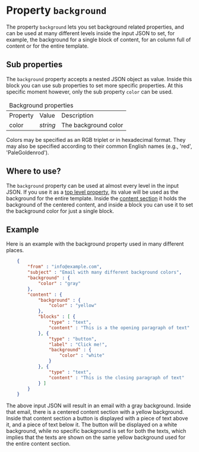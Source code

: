 # Property `background`

The property `background` lets you set background related properties, and
can be used at many different levels inside the input JSON to set, for example, 
the background for a single block of content, for an column full of content
or for the entire template.

## Sub properties

The `background` property accepts a nested JSON object as value. Inside
this block you can use sub properties to set more specific properties.
At this specific moment however, only the sub property `color`
can be used.

<table class="info">
    <thead>
        <tr>
            <td colspan="3">Background properties</td>
        </tr>
    </thead>
    <tbody>
        <tr class="thead">
            <td>Property</td>
            <td>Value</td>
            <td>Description</td>
        </tr>
        <tr>
            <td>color</td>
            <td><em>string</em></td>
            <td>The background color</td>
        </tr>
    </tbody>
</table>

Colors may be specified as an RGB triplet or in hexadecimal format. They 
may also be specified according to their common English names (e.g., 'red', 
'PaleGoldenrod').

## Where to use?

The `background` property can be used at almost every level in the input
JSON. If you use it as a <a href="/support/json/top-level-properties">top
level property</a>, its value will be used as the background for the entire template.
Inside the <a href="/support/json/property-content">content section</a> it
holds the background of the centered content, and inside a block
you can use it to set the background color for just a single block.

## Example

Here is an example with the background property used in many different
places.


````json
    {
        "from" : "info@example.com",
        "subject" : "Email with many different background colors",
        "background" : {
            "color" : "gray"
        },
        "content" : {
            "background" : {
                "color" : "yellow"
            },
            "blocks" : [ {
                "type" : "text",
                "content" : "This is a the opening paragraph of text"
            }, {
                "type" : "button",
                "label" : "Click me!",
                "background" : {
                    "color" : "white"
                }
            }, {
                "type" : "text",
                "content" : "This is the closing paragraph of text"
            } ]
        }
    }
````


The above input JSON will result in an email with a gray background. Inside
that email, there is a centered content section with a yellow background.
Inside that content section a button is displayed with a piece of text
above it, and a piece of text below it. The button will be displayed on
a white background, while no specific background is set for both the texts, 
which implies that the texts are shown on the same yellow background used for 
the entire content section.

